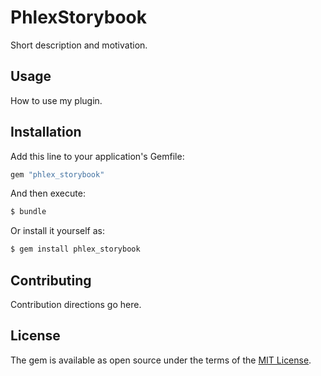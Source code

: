 # PhlexStorybook
Short description and motivation.

## Usage
How to use my plugin.

## Installation
Add this line to your application's Gemfile:

```ruby
gem "phlex_storybook"
```

And then execute:
```bash
$ bundle
```

Or install it yourself as:
```bash
$ gem install phlex_storybook
```

## Contributing
Contribution directions go here.

## License
The gem is available as open source under the terms of the [MIT License](https://opensource.org/licenses/MIT).
